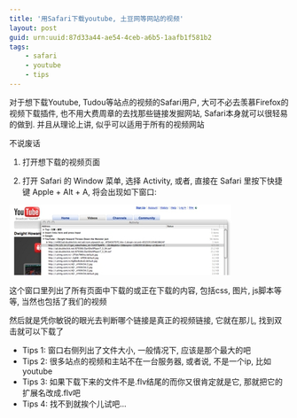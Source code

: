 ```yaml
---
title: '用Safari下载youtube, 土豆网等网站的视频'
layout: post
guid: urn:uuid:87d33a44-ae54-4ceb-a6b5-1aafb1f581b2
tags:
    - safari
    - youtube
    - tips
---
```


对于想下载Youtube, Tudou等站点的视频的Safari用户, 大可不必去羡慕Firefox的视频下载插件, 也不用大费周章的去找那些链接发掘网站, Safari本身就可以很轻易的做到. 并且从理论上讲, 似乎可以适用于所有的视频网站

不说废话

1. 打开想下载的视频页面

2. 打开 Safari 的 Window 菜单, 选择 Activity, 或者, 直接在 Safari 里按下快捷键 Apple + Alt + A, 将会出现如下窗口:

![](/media/files/2008/03/24/dvfy.jpg)

这个窗口里列出了所有页面中下载的或正在下载的内容, 包括css, 图片, js脚本等等, 当然也包括了我们的视频

然后就是凭你敏锐的眼光去判断哪个链接是真正的视频链接, 它就在那儿, 找到双击就可以下载了

  * Tips 1: 窗口右侧列出了文件大小, 一般情况下, 应该是那个最大的吧
  * Tips 2: 很多站点的视频和主站不在一台服务器, 或者说, 不是一个ip, 比如youtube
  * Tips 3: 如果下载下来的文件不是.flv结尾的而你又很肯定就是它, 那就把它的扩展名改成.flv吧
  * Tips 4: 找不到就挨个儿试吧...
